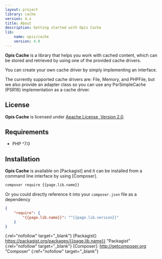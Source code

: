```yaml
---
layout: project
library: cache
version: 4.x
title: About
description: Getting started with Opis Cache
lib: 
    name: opis/cache
    version: 4.0
---
```


**Opis Cache** is a library that helps you work with cached content, 
which can be stored and retrieved by using one of the provided cache drivers. 

You can create your own cache driver by simply implementing an interface.

The currently supported cache drivers are: File, Memory, and PHPFile,
but we also provide an adapter class so you can use any PsrSimpleCache (PSR16) implementation as a cache driver.

## License

**Opis Cache** is licensed under [Apache License, Version 2.0][apache_license].

## Requirements

* PHP ^7.0

## Installation

**Opis Cache** is available on [Packagist] and it can be installed from a 
command line interface by using [Composer].

```bash
composer require {{page.lib.name}}
```

Or you could directly reference it into your `composer.json` file as a dependency

```json
{
    "require": {
        "{{page.lib.name}}": "^{{page.lib.version}}"
    }
}
```


[apache_license]: http://www.apache.org/licenses/LICENSE-2.0 "Project license" 
{:rel="nofollow" target="_blank"}
[Packagist]: https://packagist.org/packages/{{page.lib.name}} "Packagist" 
{:rel="nofollow" target="_blank"}
[Composer]: http://getcomposer.org "Composer" 
{:ref="nofollow" target="_blank"}